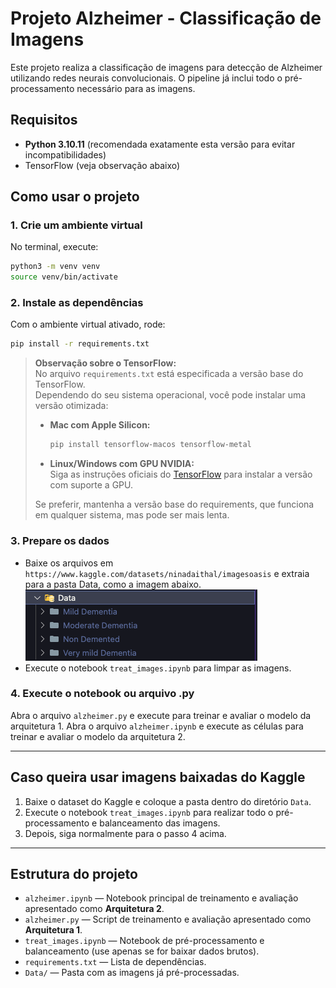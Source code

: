 # Projeto Alzheimer - Classificação de Imagens

Este projeto realiza a classificação de imagens para detecção de Alzheimer utilizando redes neurais convolucionais. O pipeline já inclui todo o pré-processamento necessário para as imagens.

## Requisitos

- **Python 3.10.11** (recomendada exatamente esta versão para evitar incompatibilidades)
- TensorFlow (veja observação abaixo)

## Como usar o projeto

### 1. Crie um ambiente virtual

No terminal, execute:

```bash
python3 -m venv venv
source venv/bin/activate
```

### 2. Instale as dependências

Com o ambiente virtual ativado, rode:

```bash
pip install -r requirements.txt
```

> **Observação sobre o TensorFlow:**  
> No arquivo `requirements.txt` está especificada a versão base do TensorFlow.  
> Dependendo do seu sistema operacional, você pode instalar uma versão otimizada:
> - **Mac com Apple Silicon:**  
>   ```bash
>   pip install tensorflow-macos tensorflow-metal
>   ```
> - **Linux/Windows com GPU NVIDIA:**  
>   Siga as instruções oficiais do [TensorFlow](https://www.tensorflow.org/install) para instalar a versão com suporte a GPU.
> 
> Se preferir, mantenha a versão base do requirements, que funciona em qualquer sistema, mas pode ser mais lenta.

### 3. Prepare os dados

- Baixe os arquivos em `https://www.kaggle.com/datasets/ninadaithal/imagesoasis` e extraia para a pasta Data, como a imagem abaixo.
![Exemplo da pasta de dados.](imgs/Data.png)
- Execute o notebook `treat_images.ipynb` para limpar as imagens.

### 4. Execute o notebook ou arquivo .py
Abra o arquivo `alzheimer.py` e execute para treinar e avaliar o modelo da arquitetura 1.
Abra o arquivo `alzheimer.ipynb` e execute as células para treinar e avaliar o modelo da arquitetura 2.

---

## Caso queira usar imagens baixadas do Kaggle

1. Baixe o dataset do Kaggle e coloque a pasta dentro do diretório `Data`.
2. Execute o notebook `treat_images.ipynb` para realizar todo o pré-processamento e balanceamento das imagens.
3. Depois, siga normalmente para o passo 4 acima.

---

## Estrutura do projeto

- `alzheimer.ipynb` — Notebook principal de treinamento e avaliação apresentado como **Arquitetura 2**.
- `alzheimer.py` — Script de treinamento e avaliação apresentado como **Arquitetura 1**.
- `treat_images.ipynb` — Notebook de pré-processamento e balanceamento (use apenas se for baixar dados brutos).
- `requirements.txt` — Lista de dependências.
- `Data/` — Pasta com as imagens já pré-processadas.